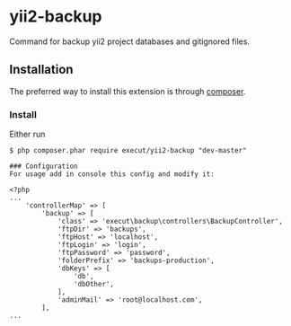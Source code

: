 # yii2-backup
Command for backup yii2 project databases and gitignored files.

## Installation

The preferred way to install this extension is through [composer](http://getcomposer.org/download/).

### Install

Either run

```
$ php composer.phar require execut/yii2-backup "dev-master"

### Configuration
For usage add in console this config and modify it:

<?php
...
    'controllerMap' => [
        'backup' => [
            'class' => 'execut\backup\controllers\BackupController',
            'ftpDir' => 'backups',
            'ftpHost' => 'localhost',
            'ftpLogin' => 'login',
            'ftpPassword' => 'password',
            'folderPrefix' => 'backups-production',
            'dbKeys' => [
                'db',
                'dbOther',
            ],
            'adminMail' => 'root@localhost.com',
        ],
...
